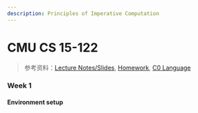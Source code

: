 ```yaml
---
description: Principles of Imperative Computation
---
```


# CMU CS 15-122

> 参考资料：[Lecture Notes/Slides](https://www.cs.cmu.edu/~15122/schedule.shtml), [Homework](http://www.cs.cmu.edu/~fp/courses/15122-f15/assignments.html), [C0 Language](http://c0.typesafety.net/tutorial/)

### Week 1 

#### Environment setup



